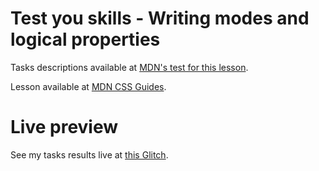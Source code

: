 # Test you skills - Writing modes and logical properties

Tasks descriptions available at [MDN's test for this lesson](https://developer.mozilla.org/en-US/docs/Learn/CSS/Building_blocks/Writing_Modes_Tasks).

Lesson available at [MDN CSS Guides](https://developer.mozilla.org/en-US/docs/Learn/CSS/Building_blocks/Handling_different_text_directions).

# Live preview

See my tasks results live at [this Glitch]().
